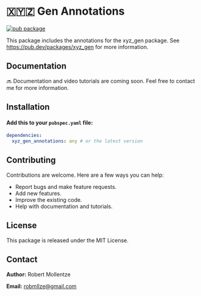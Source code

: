 # 🇽🇾🇿 Gen Annotations

[![pub package](https://img.shields.io/pub/v/xyz_gen_annotations.svg)](https://pub.dev/packages/xyz_gen_annotations)

This package includes the annotations for the xyz_gen package. See https://pub.dev/packages/xyz_gen for more information.

## Documentation

🔜 Documentation and video tutorials are coming soon. Feel free to contact me for more information.

## Installation

#### Add this to your `pubspec.yaml` file:

```yaml
dependencies:
  xyz_gen_annotations: any # or the latest version
```
## Contributing

Contributions are welcome. Here are a few ways you can help:

- Report bugs and make feature requests.
- Add new features.
- Improve the existing code.
- Help with documentation and tutorials.

## License

This package is released under the MIT License.

## Contact

**Author:** Robert Mollentze

**Email:** robmllze@gmail.com
